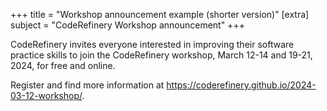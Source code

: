 +++
title = "Workshop announcement example (shorter version)"
[extra]
subject = "CodeRefinery Workshop announcement"
+++

CodeRefinery invites everyone interested in improving their software practice
skills to join
the CodeRefinery workshop,
March 12-14 and 19-21, 2024,
for free and online.

Register and find more information at
<https://coderefinery.github.io/2024-03-12-workshop/>.
